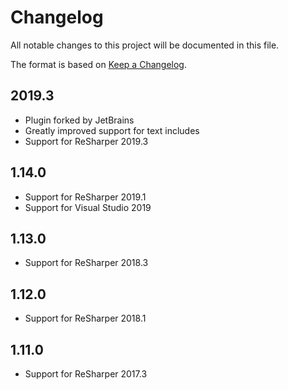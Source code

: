# Changelog
All notable changes to this project will be documented in this file.

The format is based on [Keep a Changelog](http://keepachangelog.com/en/1.0.0/).

## 2019.3
- Plugin forked by JetBrains
- Greatly improved support for text includes
- Support for ReSharper 2019.3

## 1.14.0
- Support for ReSharper 2019.1
- Support for Visual Studio 2019

## 1.13.0
- Support for ReSharper 2018.3

## 1.12.0
- Support for ReSharper 2018.1

## 1.11.0
- Support for ReSharper 2017.3

